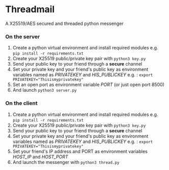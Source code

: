 # Threadmail

A X25519/AES secured and threaded python messenger

### On the server

1. Create a python virtual environment and install required modules e.g. `pip install -r requirements.txt`
2. Create your X25519 public/private key pair with `python3 key.py`
3. Send your public key to your friend through a **secure** channel
4. Set your private key and your friend's public key as environment variables named as *PRIVATEKEY* and *HIS_PUBLICKEY*
    e.g. : `export PRIVATEKEY="Thisismyprivatekey"`
5. Set an open port as environment variable *PORT* (or just open port 8500)
6. And launch `python3 server.py`

### On the client

1. Create a python virtual environment and install required modules e.g. `pip install -r requirements.txt`
2. Create your X25519 public/private key pair with `python3 key.py`
3. Send your public key to your friend through a **secure** channel
4. Set your private key and your friend's public key as environment variables named as *PRIVATEKEY* and *HIS_PUBLICKEY*
    e.g. : `export PRIVATEKEY="Thisismyprivatekey"`
5. Set your friend's IP address and PORT as environment variables *HOST_IP* and *HOST_PORT*
6. And launch the messenger with `python3 thread.py`
